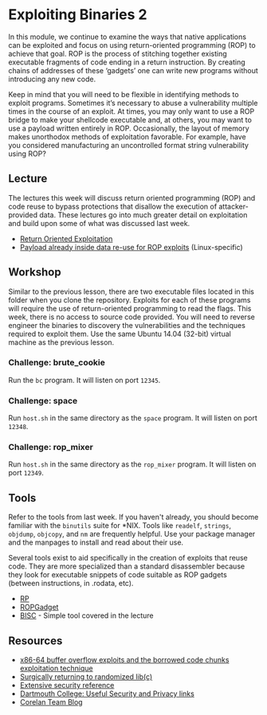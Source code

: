 # Exploiting Binaries 2
In this module, we continue to examine the ways that native applications can be exploited and focus on using return-oriented programming (ROP) to achieve that goal. ROP is the process of stitching together existing executable fragments of code ending in a return instruction. By creating chains of addresses of these ‘gadgets’ one can write new programs without introducing any new code.

Keep in mind that you will need to be flexible in identifying methods to exploit programs. Sometimes it’s necessary to abuse a vulnerability multiple times in the course of an exploit. At times, you may only want to use a ROP bridge to make your shellcode executable and, at others, you may want to use a payload written entirely in ROP. Occasionally, the layout of memory makes unorthodox methods of exploitation favorable. For example, have you considered manufacturing an uncontrolled format string vulnerability using ROP?

## Lecture
The lectures this week will discuss return oriented programming (ROP) and code reuse to bypass protections that disallow the execution of attacker-provided data. These lectures go into much greater detail on exploitation and build upon some of what was discussed last week.

* [Return Oriented Exploitation](https://vimeo.com/54941772)
* [Payload already inside data re-use for ROP exploits](https://www.youtube.com/watch?v=GIZziAOniBE) (Linux-specific)

## Workshop
Similar to the previous lesson, there are two executable files located in this folder when you clone the repository. Exploits for each of these programs will require the use of return-oriented programming to read the flags. This week, there is no access to source code provided. You will need to reverse engineer the binaries to discovery the vulnerabilities and the techniques required to exploit them. Use the same Ubuntu 14.04 (32-bit) virtual machine as the previous lesson.

### Challenge: brute_cookie
Run the `bc` program. It will listen on port `12345`.

### Challenge: space
Run `host.sh`  in the same directory as the `space` program. It will listen on port `12348`.

### Challenge: rop_mixer
Run `host.sh` in the same directory as the `rop_mixer` program. It will listen on port `12349`.

## Tools
Refer to the tools from last week. If you haven't already, you should become familiar with the `binutils` suite for *NIX. Tools like `readelf`, `strings`, `objdump`, `objcopy`, and `nm` are frequently helpful. Use your package manager and the manpages to install and read about their use.

Several tools exist to aid specifically in the creation of exploits that reuse code. They are more specialized than a standard disassembler because they look for executable snippets of code suitable as ROP gadgets (between instructions, in .rodata, etc).

* [RP](https://github.com/0vercl0k/rp)
* [ROPGadget](https://github.com/JonathanSalwan/ROPgadget)
* [BISC](https://github.com/trailofbits/bisc/) - Simple tool covered in the lecture

## Resources
* [x86-64 buffer overflow exploits and the borrowed code chunks exploitation technique](./references/no-nx.pdf)
* [Surgically returning to randomized lib(c)](./references/acsac09.pdf)
* [Extensive security reference](https://code.google.com/p/it-sec-catalog/wiki/Exploitation)
* [Dartmouth College: Useful Security and Privacy links](https://web.archive.org/web/20170205092812/http://althing.cs.dartmouth.edu/secref/resources/buffer_overflows.shtml)
* [Corelan Team Blog](https://www.corelan.be/index.php/articles/)
